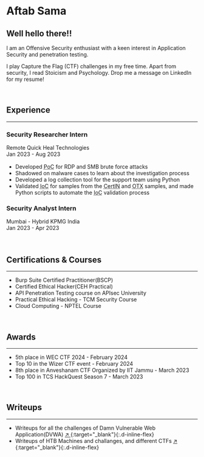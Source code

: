 
<br>

# Aftab Sama

## Well hello there!!

I am an Offensive Security enthusiast with a keen interest in Application Security and penetration testing.

I play Capture the Flag (CTF) challenges in my free time. Apart from security, I read Stoicism and Psychology. Drop me a message on LinkedIn for my resume!


<br>

## Experience

--------

### Security Researcher Intern

<pa class="float-right" style="color: var(--gray-600);">Remote </pa>
<pa style="color: var(--gray-600);"> Quick Heal Technologies </pa>
<pa style="color: var(--gray-600); display: block; margin-bottom: 1rem;"> Jan 2023 - Aug 2023 </pa>

-  Developed <abbr title="Proof of Concept">PoC</abbr> for RDP and SMB brute force attacks
-  Shadowed on malware cases to learn about the investigation process
-  Developed a log collection tool for the support team using Python
-  Validated <abbr title="Indicators of Compromise">IoC</abbr> for samples from 
the <abbr title="Computer Emergency Response Team - India">CertIN</abbr> and <abbr title="Open Threat Exchange by AlienVault">OTX</abbr> samples, and made Python scripts to automate the <abbr title="Indicators of Compromise">IoC</abbr> validation process

### Security Analyst Intern

<pa class="float-right" style="color: var(--gray-600);">Mumbai - Hybrid</pa>
<pa style="color: var(--gray-600);">KPMG India </pa>
<pa style="color: var(--gray-600); display: block; margin-bottom: 1rem;">Jan 2023 - Apr 2023</pa>


<br />

## Certifications & Courses

------

<!-- <div class="columns"> -->
<!--       <div class="column"> -->
<!--       </div> -->
<!--     <div class="column"> -->
<!--       </div> -->
<!-- </div> -->
-  Burp Suite Certified Practitioner(BSCP)
-  Certified Ethical Hacker(CEH Practical)
-  API Penetration Testing course on APIsec University
-  Practical Ethical Hacking - TCM Security Course 
-  Cloud Computing - NPTEL Course

<br />

## Awards

-------------

-  5th place in WEC CTF 2024 - February 2024
-  Top 10 in the Wizer CTF event - February 2024
-  8th place in Anveshanam CTF Organized by IIT Jammu - March 2023
-  Top 100 in TCS HackQuest Season 7 - March 2023

<br />

## Writeups

-----------

-  Writeups for all the challenges of Damn Vulnerable Web Application(DVWA) [ :arrow_upper_right: ](https://aftab700.github.io/DVWA-Writeup/){:target="_blank"}{:.d-inline-flex}
-  Writeups of HTB Machines and challanges, and different CTFs [ :arrow_upper_right: ](https://aftab700.github.io/Writeups/){:target="_blank"}{:.d-inline-flex}



